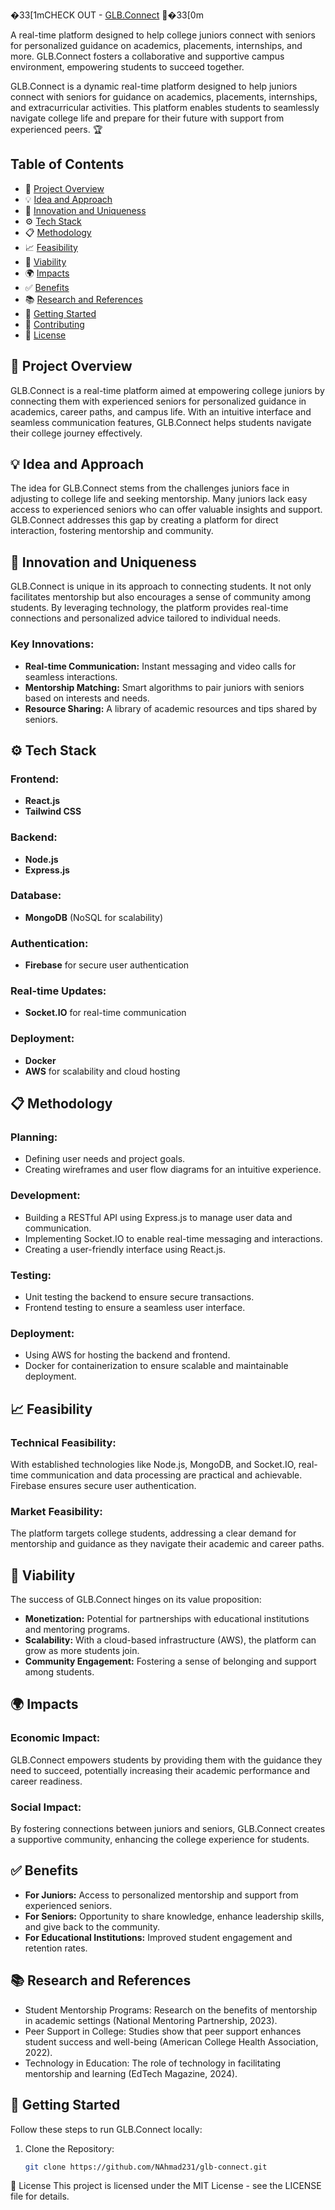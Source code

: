 �33[1mCHECK OUT - [GLB.Connect](https://mb-aarfi.github.io/GLB.Connect/) 🎉�33[0m

A real-time platform designed to help college juniors connect with seniors for personalized guidance on academics, placements, internships, and more. GLB.Connect fosters a collaborative and supportive campus environment, empowering students to succeed together.

GLB.Connect is a dynamic real-time platform designed to help juniors connect with seniors for guidance on academics, placements, internships, and extracurricular activities. This platform enables students to seamlessly navigate college life and prepare for their future with support from experienced peers. 🏆

## Table of Contents
- 🚀 [Project Overview](#project-overview)
- 💡 [Idea and Approach](#idea-and-approach)
- 🌟 [Innovation and Uniqueness](#innovation-and-uniqueness)
- ⚙️ [Tech Stack](#tech-stack)
- 📋 [Methodology](#methodology)
- 📈 [Feasibility](#feasibility)
- 💼 [Viability](#viability)
- 🌍 [Impacts](#impacts)
- ✅ [Benefits](#benefits)
- 📚 [Research and References](#research-and-references)
- 🚀 [Getting Started](#getting-started)
- 🤝 [Contributing](#contributing)
- 📜 [License](#license)

## 🚀 Project Overview
GLB.Connect is a real-time platform aimed at empowering college juniors by connecting them with experienced seniors for personalized guidance in academics, career paths, and campus life. With an intuitive interface and seamless communication features, GLB.Connect helps students navigate their college journey effectively.

## 💡 Idea and Approach
The idea for GLB.Connect stems from the challenges juniors face in adjusting to college life and seeking mentorship. Many juniors lack easy access to experienced seniors who can offer valuable insights and support. GLB.Connect addresses this gap by creating a platform for direct interaction, fostering mentorship and community.

## 🌟 Innovation and Uniqueness
GLB.Connect is unique in its approach to connecting students. It not only facilitates mentorship but also encourages a sense of community among students. By leveraging technology, the platform provides real-time connections and personalized advice tailored to individual needs.

### Key Innovations:
- **Real-time Communication:** Instant messaging and video calls for seamless interactions.
- **Mentorship Matching:** Smart algorithms to pair juniors with seniors based on interests and needs.
- **Resource Sharing:** A library of academic resources and tips shared by seniors.

## ⚙️ Tech Stack
### Frontend:
- **React.js**
- **Tailwind CSS**

### Backend:
- **Node.js**
- **Express.js**

### Database:
- **MongoDB** (NoSQL for scalability)

### Authentication:
- **Firebase** for secure user authentication

### Real-time Updates:
- **Socket.IO** for real-time communication

### Deployment:
- **Docker**
- **AWS** for scalability and cloud hosting

## 📋 Methodology
### Planning:
- Defining user needs and project goals.
- Creating wireframes and user flow diagrams for an intuitive experience.

### Development:
- Building a RESTful API using Express.js to manage user data and communication.
- Implementing Socket.IO to enable real-time messaging and interactions.
- Creating a user-friendly interface using React.js.

### Testing:
- Unit testing the backend to ensure secure transactions.
- Frontend testing to ensure a seamless user interface.

### Deployment:
- Using AWS for hosting the backend and frontend.
- Docker for containerization to ensure scalable and maintainable deployment.

## 📈 Feasibility
### Technical Feasibility:
With established technologies like Node.js, MongoDB, and Socket.IO, real-time communication and data processing are practical and achievable. Firebase ensures secure user authentication.

### Market Feasibility:
The platform targets college students, addressing a clear demand for mentorship and guidance as they navigate their academic and career paths.

## 💼 Viability
The success of GLB.Connect hinges on its value proposition:
- **Monetization:** Potential for partnerships with educational institutions and mentoring programs.
- **Scalability:** With a cloud-based infrastructure (AWS), the platform can grow as more students join.
- **Community Engagement:** Fostering a sense of belonging and support among students.

## 🌍 Impacts
### Economic Impact:
GLB.Connect empowers students by providing them with the guidance they need to succeed, potentially increasing their academic performance and career readiness.

### Social Impact:
By fostering connections between juniors and seniors, GLB.Connect creates a supportive community, enhancing the college experience for students.

## ✅ Benefits
- **For Juniors:** Access to personalized mentorship and support from experienced seniors.
- **For Seniors:** Opportunity to share knowledge, enhance leadership skills, and give back to the community.
- **For Educational Institutions:** Improved student engagement and retention rates.

## 📚 Research and References
- Student Mentorship Programs: Research on the benefits of mentorship in academic settings (National Mentoring Partnership, 2023).
- Peer Support in College: Studies show that peer support enhances student success and well-being (American College Health Association, 2022).
- Technology in Education: The role of technology in facilitating mentorship and learning (EdTech Magazine, 2024).

## 🚀 Getting Started
Follow these steps to run GLB.Connect locally:

1. Clone the Repository: 
   ```bash
   git clone https://github.com/NAhmad231/glb-connect.git

📜 License
This project is licensed under the MIT License - see the LICENSE file for details.



